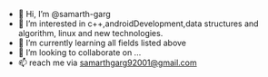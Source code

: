 - 👋 Hi, I’m @samarth-garg
- 👀 I’m interested in c++,androidDevelopment,data structures and algorithm, linux and new technologies.
- 🌱 I’m currently learning all fields listed above
- 💞️ I’m looking to collaborate on ...
- 📫 reach me via samarthgarg92001@gmail.com

<!---
samarth-garg625/samarth-garg625 is a ✨ special ✨ repository because its `README.md` (this file) appears on your GitHub profile.
You can click the Preview link to take a look at your changes.
--->

